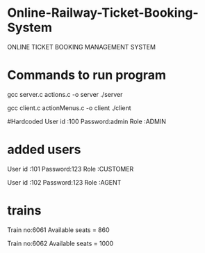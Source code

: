 # Online-Railway-Ticket-Booking-System
ONLINE TICKET BOOKING MANAGEMENT SYSTEM


# Commands to run program 

gcc server.c actions.c -o server
./server

gcc client.c actionMenus.c -o client
./client

#Hardcoded
User id :100
Password:admin
Role :ADMIN
# added users

User id :101
Password:123
Role :CUSTOMER

User id :102
Password:123
Role :AGENT

# trains
Train no:6061
Available seats = 860

Train no:6062
Available seats = 1000


